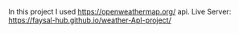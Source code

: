 In this project I used https://openweathermap.org/ api.
Live Server:
https://faysal-hub.github.io/weather-ApI-project/
